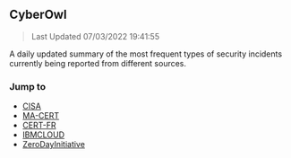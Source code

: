 <div id="top"></div>

 ## CyberOwl 
 > Last Updated 07/03/2022 19:41:55 

A daily updated summary of the most frequent types of security incidents currently being reported from different sources.

### Jump to 
 * [CISA](#cisa-arrow_heading_up)
* [MA-CERT](#ma-cert-arrow_heading_up)
* [CERT-FR](#cert-fr-arrow_heading_up)
* [IBMCLOUD](#ibmcloud-arrow_heading_up)
* [ZeroDayInitiative](#zerodayinitiative-arrow_heading_up)

